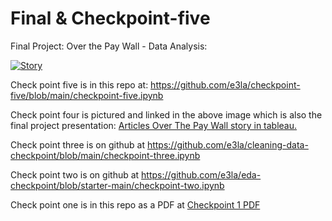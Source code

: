# Final & Checkpoint-five
Final Project: Over the Pay Wall - Data Analysis:

<a href="https://public.tableau.com/app/profile/helena.marvin/viz/UMSL-Article-Metadata/Story?publish=yes" TARGET = "_blank"><img alt='Story ' src='https:&#47;&#47;public.tableau.com&#47;static&#47;images&#47;UM&#47;UMSL-Article-Metadata&#47;Story&#47;1_rss.png' style='border: none' /></a>

Check point five is in this repo at: <a href="https://github.com/e3la/checkpoint-five/blob/main/checkpoint-five.ipynb" TARGET ="_blank">https://github.com/e3la/checkpoint-five/blob/main/checkpoint-five.ipynb</a>
<p></p>
Check point four is pictured and linked in the above image which is also the final project presentation: 
<a href="https://public.tableau.com/app/profile/helena.marvin/viz/UMSL-Article-Metadata/Story?publish=yes" TARGET = "_blank">Articles Over The Pay Wall story in tableau.</a><br>
<p></p>
Check point three is on github at <a href="https://github.com/e3la/cleaning-data-checkpoint/blob/main/checkpoint-three.ipynb" TARGET = "_blank">https://github.com/e3la/cleaning-data-checkpoint/blob/main/checkpoint-three.ipynb</a><br>
<p></p>
Check point two is on github at <a href="https://github.com/e3la/eda-checkpoint/blob/starter-main/checkpoint-two.ipynb" TARGET = "_blank">https://github.com/e3la/eda-checkpoint/blob/starter-main/checkpoint-two.ipynb</a><br>
<p></p>
Check point one is in this repo as a PDF at <a href="https://github.com/e3la/checkpoint-five/blob/main/Lena%20Marvin%20-%20DA%20Final%20Project%20Checkpoint%20One.pdf" TARGET="_blank">Checkpoint 1 PDF </a>
